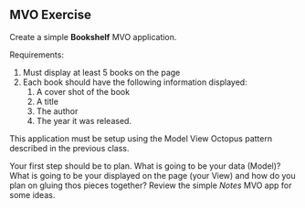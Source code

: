 ## MVO Exercise

Create a simple **Bookshelf** MVO application.

Requirements:

1) Must display at least 5 books on the page
2) Each book should have the following information displayed: 
    1) A cover shot of the book
    2) A title  
    3) The author
    4) The year it was released.
    

This application must be setup using the Model View Octopus pattern described in the previous class.

Your first step should be to plan. What is going to be your data (Model)? What is going to be your displayed on the page (your View) and how do you plan on gluing thos pieces together? Review the simple *Notes* MVO app for some ideas.
